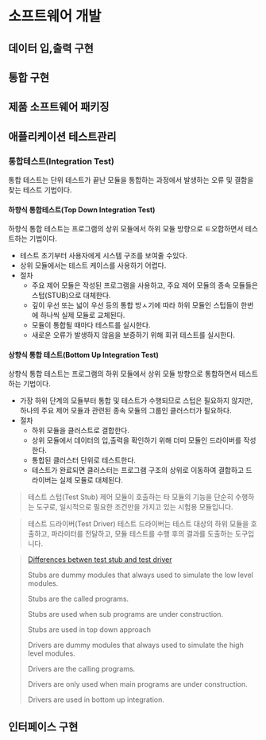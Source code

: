 # 소프트웨어 개발

## 데이터 입,출력 구현


## 통합 구현


## 제품 소프트웨어 패키징



## 애플리케이션 테스트관리

### 통합테스트(Integration Test)
통합 테스트는 단위 테스트가 끝난 모듈을 통합하는 과정에서 발생하는 오류 및 결함을 찾는 테스트 기법이다.

#### 하향식 통합테스트(Top Down Integration Test)
하향식 통합 테스트는 프로그램의 상위 모듈에서 하위 모듈 방향으로 ㅌ오합하면서 테스트하는 기법이다.

- 테스트 초기부터 사용자에게 시스템 구조를 보여줄 수있다.
- 상위 모듈에서는 테스트 케이스를 사용하기 어렵다.
- 절차
    - 주요 제어 모듈은 작성된 프로그램을 사용하고, 주요 제어 모듈의 종속 모듈들은 스텁(STUB)으로 대체한다.
    - 깊이 우선 또는 넓이 우선 등의 통합 방ㅅ기에 따라 하위 모듈인 스텁들이 한번에 하나씩 실제 모듈로 교체된다.
    - 모듈이 통합될 때마다 테스트를 실시한다.
    - 새로운 오류가 발생하지 않음을 보증하기 위해 회귀 테스트를 실시한다.

#### 상향식 통합 테스트(Bottom Up Integration Test)
상향식 통합 테스트는 프로그램의 하위 모듈에서 상위 모듈 방향으로 통합하면서 테스트하는 기법이다.

- 가장 하위 단계의 모듈부터 통합 및 테스트가 수행되므로 스텁은 필요하지 않지만, 하나의 주요 제어 모듈과 관련된 종속 모듈의 그룹인 클러스터가 필요하다.
- 절차
    - 하위 모듈을 클러스트로 결합한다.
    - 상위 모듈에서 데이터의 입,출력을 확인하기 위해 더미 모듈인 드라이버를 작성한다.
    - 통합된 클러스터 단위로 테스트한다.
    - 테스트가 완료되면 클러스터는 프로그램 구조의 상위로 이동하여 결합하고 드라이버는 실제 모듈로 대체된다.



> 테스트 스텁(Test Stub)
제어 모듈이 호출하는 타 모듈의 기능을 단순히 수행하는 도구로, 일시적으로 필요한 조건만을 가지고 있는 시험용 모듈입니다.

> 테스트 드라이버(Test Driver)
테스트 드라이버는 테스트 대상의 하위 모듈을 호출하고, 파라미터를 전달하고, 모듈 테스트를 수행 후의 결과를 도출하는 도구입니다.

> [Differences betwen test stub and test driver](https://www.quora.com/What-is-the-difference-between-stubs-and-drivers-in-software-testing)
>
> Stubs are dummy modules that always used to simulate the low level modules.
>
>Stubs are the called programs.
>
>Stubs are used when sub programs are under construction.
>
>Stubs are used in top down approach
>
>Drivers are dummy modules that always used to simulate the high level modules.
>
>Drivers are the calling programs.
>
>Drivers are only used when main programs are under construction.
>
>Drivers are used in bottom up integration.





## 인터페이스 구현